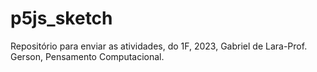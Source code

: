 # p5js_sketch
Repositório para enviar as atividades, do 1F, 2023, Gabriel de Lara-Prof. Gerson, Pensamento Computacional.

